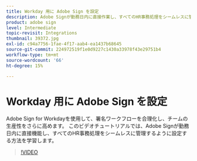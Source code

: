 ```yaml
---
title: Workday 用に Adobe Sign を設定
description: Adobe Signが勤務日内に直接作業し、すべてのHR事務処理をシームレスに管理するように構成する方法を説明します
product: adobe sign
level: Intermediate
topic-revisit: Integrations
thumbnail: 39372.jpg
exl-id: c94a7756-1fae-4f17-aab4-ea1437b68645
source-git-commit: 224972519f1e0d9227c1430a33978f43e29751b4
workflow-type: tm+mt
source-wordcount: '66'
ht-degree: 15%

---
```


# Workday 用に Adobe Sign を設定

Adobe Sign for Workdayを使用して、署名ワークフローを合理化し、チームの生産性をさらに高めます。 このビデオチュートリアルでは、Adobe Signが勤務日内に直接機能し、すべてのHR事務処理をシームレスに管理するように設定する方法を学習します。

>[!VIDEO](https://video.tv.adobe.com/v/39372?hidetitle=true)
